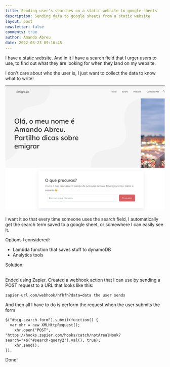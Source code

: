 ```yaml
---
title: Sending user's searches on a static website to google sheets
description: Sending data to google sheets from a static website
layout: post
newsletter: false
comments: true
author: Amando Abreu
date: 2022-03-23 09:16:45
---
```

I have a static website. And in it I have a search field that I urger users to use, to find out what they are looking for when they land on my website.

I don't care about who the user is, I just want to collect the data to know what to write!

![](/assets/images/posts/screenshot-2022-03-23-at-12.27.07.png)

I want it so that every time someone uses the search field, I automatically get the search term saved to a google sheet, or somewhere I can easily see it.

Options I considered:

* Lambda function that saves stuff to dynamoDB
* Analytics tools

Solution:

\
Ended using Zapier. Created a webhook action that I can use by sending a POST request to a URL that looks like this:

```
zapier-url.com/webhook/hfhfh?data=data the user sends
```

And then all I have to do is perform the request when the user submits the form

```
$("#big-search-form").submit(function() {
  var xhr = new XMLHttpRequest();
    xhr.open("POST", "https://hooks.zapier.com/hooks/catch/notArealHook?search="+$("#search-query2").val(), true);
    xhr.send();
});
```

Done!